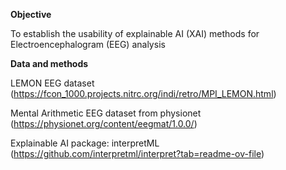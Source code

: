 **Objective**

To establish the usability of explainable AI (XAI) methods for Electroencephalogram (EEG) analysis

**Data and methods**

LEMON EEG dataset (https://fcon_1000.projects.nitrc.org/indi/retro/MPI_LEMON.html)

Mental Arithmetic EEG dataset from physionet (https://physionet.org/content/eegmat/1.0.0/)
                  
Explainable AI package: interpretML (https://github.com/interpretml/interpret?tab=readme-ov-file)

                  
